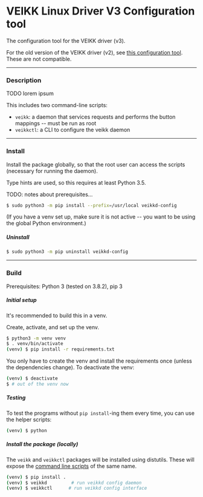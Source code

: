 # VEIKK Linux Driver V3 Configuration tool
The configuration tool for the VEIKK driver (v3).

For the old version of the VEIKK driver (v2), see [this configuration tool][v2-gui]. These are not compatible.

---

### Description

TODO lorem ipsum

This includes two command-line scripts:
- `veikk`: a daemon that services requests and performs the button mappings -- must be run as root
- `veikkctl`: a CLI to configure the veikk daemon

---

### Install
Install the package globally, so that the root user can access the scripts (necessary for running the daemon).

Type hints are used, so this requires at least Python 3.5.

TODO: notes about prerequisites...

```bash
$ sudo python3 -m pip install --prefix=/usr/local veikkd-config
```
(If you have a venv set up, make sure it is not active -- you want to be using the global Python environment.)

##### Uninstall
```bash
$ sudo python3 -m pip uninstall veikkd-config
```

---

### Build
Prerequisites: Python 3 (tested on 3.8.2), pip 3

##### Initial setup
It's recommended to build this in a venv.

Create, activate, and set up the venv.
```bash
$ python3 -m venv venv
$ . venv/bin/activate
(venv) $ pip install -r requirements.txt
```
You only have to create the venv and install the requirements once (unless the dependencies change). To deactivate the venv:
```bash
(venv) $ deactivate
$ # out of the venv now
```

##### Testing
To test the programs without `pip install`-ing them every time, you can use the helper scripts:
```bash
(venv) $ python 
```

##### Install the package (locally)
The `veikk` and `veikkctl` packages will be installed using distutils. These will expose the [command line scripts](https://python-packaging.readthedocs.io/en/latest/command-line-scripts.html) of the same name.
```bash
(venv) $ pip install .
(venv) $ veikkd         # run veikkd config daemon
(venv) $ veikkctl      # run veikkd config interface
```

[v2-gui]: https://www.github.com/jlam55555/veikk-linux-driver-gui